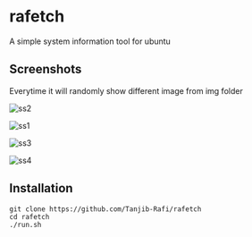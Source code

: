 # rafetch
A simple system information tool for ubuntu

## Screenshots
Everytime it will randomly show different image from img folder

![ss2](https://user-images.githubusercontent.com/68615390/180162058-71aaa538-76b9-4605-98c7-59043e2cfaf1.png)

![ss1](https://user-images.githubusercontent.com/68615390/180162077-4c567630-2dc5-4c7b-a110-5bb8c92c1201.png)

![ss3](https://user-images.githubusercontent.com/68615390/180162087-a8416477-6171-4832-8622-898a65206cad.png)

![ss4](https://user-images.githubusercontent.com/68615390/180268471-17810431-ab6e-433f-b691-28b786365b41.jpeg)






## Installation
```
git clone https://github.com/Tanjib-Rafi/rafetch
cd rafetch
./run.sh
```
